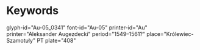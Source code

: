 # Keywords
glyph-id="Au-05_0341"
font-id="Au-05"
printer-id="Au"
printer="Aleksander Augezdecki"
period="1549–1561?"
place="Królewiec-Szamotuły"
PT plate="408"
